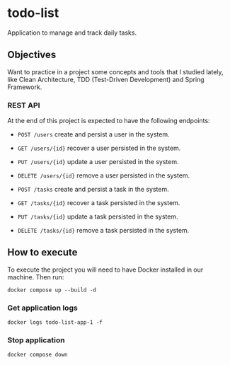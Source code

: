 # todo-list

Application to manage and track daily tasks.

## Objectives

Want to practice in a project some concepts and tools that I studied lately, like Clean Architecture, TDD (Test-Driven Development) and Spring Framework.

### REST API

At the end of this project is expected to have the following endpoints:

- ```POST /users``` create and persist a user in the system.
- ```GET /users/{id}``` recover a user persisted in the system.
- ```PUT /users/{id}``` update a user persisted in the system.
- ```DELETE /users/{id}``` remove a user persisted in the system.

- ```POST /tasks``` create and persist a task in the system.
- ```GET /tasks/{id}``` recover a task persisted in the system.
- ```PUT /tasks/{id}``` update a task persisted in the system.
- ```DELETE /tasks/{id}``` remove a task persisted in the system.

## How to execute

To execute the project you will need to have Docker installed in our machine. Then run:

```shell
docker compose up --build -d
```

### Get application logs

```shell
docker logs todo-list-app-1 -f
```

### Stop application

```shell
docker compose down
```
